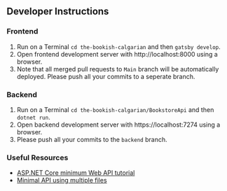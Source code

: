 ## Developer Instructions

### Frontend
1. Run on a Terminal ```cd the-bookish-calgarian``` and then ```gatsby develop```.
2. Open frontend development server with http://localhost:8000 using a browser.
3. Note that all merged pull requests to ```Main``` branch will be automatically deployed.
   Please push all your commits to a seperate branch.

### Backend
1. Run on a Terminal ```cd the-bookish-calgarian/BookstoreApi``` and then ```dotnet run```.
2. Open backend development server with https://localhost:7274 using a browser.
3. Please push all your commits to the ```backend``` branch.

### Useful Resources
- [ASP.NET Core minimum Web API tutorial](https://docs.microsoft.com/en-us/aspnet/core/tutorials/min-web-api)
- [Minimal API using multiple files](https://stackoverflow.com/questions/70139392/minimal-api-in-net-6-using-multiple-files)
